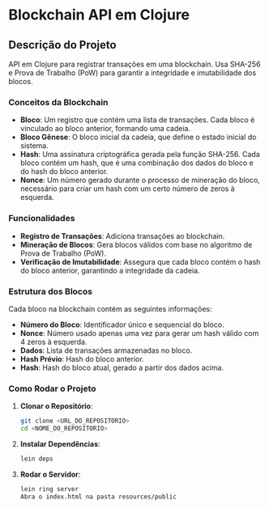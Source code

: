 # Blockchain API em Clojure

## Descrição do Projeto

API em Clojure para registrar transações em uma blockchain. Usa SHA-256 e Prova de Trabalho (PoW) para garantir a integridade e imutabilidade dos blocos.

### Conceitos da Blockchain

- **Bloco**: Um registro que contém uma lista de transações. Cada bloco é vinculado ao bloco anterior, formando uma cadeia.
- **Bloco Gênese**: O bloco inicial da cadeia, que define o estado inicial do sistema.
- **Hash**: Uma assinatura criptográfica gerada pela função SHA-256. Cada bloco contém um hash, que é uma combinação dos dados do bloco e do hash do bloco anterior.
- **Nonce**: Um número gerado durante o processo de mineração do bloco, necessário para criar um hash com um certo número de zeros à esquerda.

### Funcionalidades

- **Registro de Transações**: Adiciona transações ao blockchain.
- **Mineração de Blocos**: Gera blocos válidos com base no algoritmo de Prova de Trabalho (PoW).
- **Verificação de Imutabilidade**: Assegura que cada bloco contém o hash do bloco anterior, garantindo a integridade da cadeia.

### Estrutura dos Blocos

Cada bloco na blockchain contém as seguintes informações:

- **Número do Bloco**: Identificador único e sequencial do bloco.
- **Nonce**: Número usado apenas uma vez para gerar um hash válido com 4 zeros à esquerda.
- **Dados**: Lista de transações armazenadas no bloco.
- **Hash Prévio**: Hash do bloco anterior.
- **Hash**: Hash do bloco atual, gerado a partir dos dados acima.

### Como Rodar o Projeto

1. **Clonar o Repositório**:
   ```bash
   git clone <URL_DO_REPOSITORIO>
   cd <NOME_DO_REPOSITORIO>

2. **Instalar Dependências**:
    ```bash
    lein deps
3. **Rodar o Servidor**:
    ```bash
    lein ring server
    Abra o index.html na pasta resources/public
